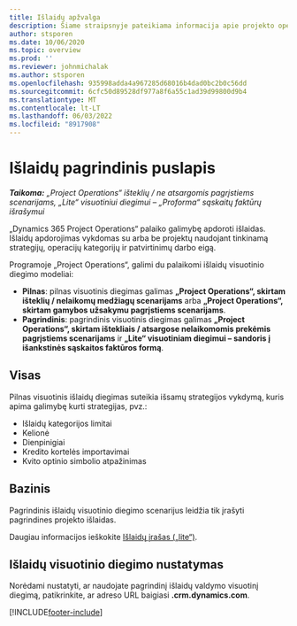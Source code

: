 ```yaml
---
title: Išlaidų apžvalga
description: Šiame straipsnyje pateikiama informacija apie projekto operacijų išlaidų funkciją.
author: stsporen
ms.date: 10/06/2020
ms.topic: overview
ms.prod: ''
ms.reviewer: johnmichalak
ms.author: stsporen
ms.openlocfilehash: 935998adda4a967285d68016b4dad0bc2b0c56dd
ms.sourcegitcommit: 6cfc50d89528df977a8f6a55c1ad39d99800d9b4
ms.translationtype: MT
ms.contentlocale: lt-LT
ms.lasthandoff: 06/03/2022
ms.locfileid: "8917908"
---
```

# <a name="expense-home-page"></a>Išlaidų pagrindinis puslapis

_**Taikoma:** „Project Operations“ išteklių / ne atsargomis pagrįstiems scenarijams, „Lite“ visuotiniui diegimui – „Proforma“ sąskaitų faktūrų išrašymui_


„Dynamics 365 Project Operations“ palaiko galimybę apdoroti išlaidas. Išlaidų apdorojimas vykdomas su arba be projektų naudojant tinkinamą strategijų, operacijų kategorijų ir patvirtinimų darbo eigą.

Programoje „Project Operations“, galimi du palaikomi išlaidų visuotinio diegimo modeliai: 

- **Pilnas**: pilnas visuotinis diegimas galimas **„Project Operations“, skirtam išteklių / nelaikomų medžiagų scenarijams** arba **„Project Operations“, skirtam gamybos užsakymu pagrįstiems scenarijams**.
- **Pagrindinis**: pagrindinis visuotinis diegimas galimas **„Project Operations“, skirtam ištekliais / atsargose nelaikomomis prekėmis pagrįstiems scenarijams** ir **„Lite“ visuotiniam diegimui – sandoris į išankstinės sąskaitos faktūros formą**.

## <a name="full"></a>Visas 
Pilnas visuotinis išlaidų diegimas suteikia išsamų strategijos vykdymą, kuris apima galimybę kurti strategijas, pvz.:

  - Išlaidų kategorijos limitai
  - Kelionė
  - Dienpinigiai
  - Kredito kortelės importavimai
  - Kvito optinio simbolio atpažinimas

## <a name="basic"></a>Bazinis 
Pagrindinis išlaidų visuotinio diegimo scenarijus leidžia tik įrašyti pagrindines projekto išlaidas. 

Daugiau informacijos ieškokite [Išlaidų įrašas („lite“)](basic-expense.md).

## <a name="determine-your-expense-deployment"></a>Išlaidų visuotinio diegimo nustatymas
Norėdami nustatyti, ar naudojate pagrindinį išlaidų valdymo visuotinį diegimą, patikrinkite, ar adreso URL baigiasi **.crm.dynamics.com**. 


[!INCLUDE[footer-include](../includes/footer-banner.md)]